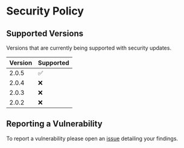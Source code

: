 # Security Policy

## Supported Versions
Versions that are currently being supported with security updates.

| Version | Supported          |
| ------- | ------------------ |
| 2.0.5   | :white_check_mark: |
| 2.0.4   | :x:                |
| 2.0.3   | :x:                |
| 2.0.2   | :x:                |

## Reporting a Vulnerability

To report a vulnerability please open an [issue](https://github.com/XjSv/Basil/issues) detailing your findings.

